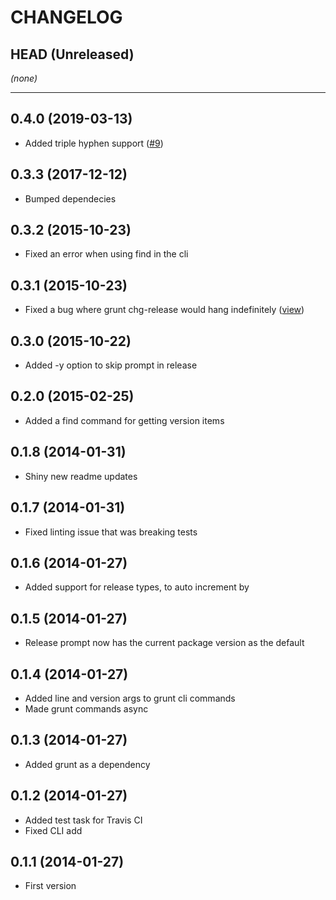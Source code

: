 CHANGELOG
=========

## HEAD (Unreleased)
_(none)_


--------------------

## 0.4.0 (2019-03-13)
* Added triple hyphen support ([#9](https://github.com/heff/chg/pull/9))

## 0.3.3 (2017-12-12)
* Bumped dependecies

## 0.3.2 (2015-10-23)
* Fixed an error when using find in the cli

## 0.3.1 (2015-10-23)
* Fixed a bug where grunt chg-release would hang indefinitely ([view](https://github.com/heff/chg/pull/7))

## 0.3.0 (2015-10-22)
* Added -y option to skip prompt in release

## 0.2.0 (2015-02-25)
* Added a find command for getting version items

## 0.1.8 (2014-01-31)
* Shiny new readme updates

## 0.1.7 (2014-01-31)
* Fixed linting issue that was breaking tests

## 0.1.6 (2014-01-27)
* Added support for release types, to auto increment by

## 0.1.5 (2014-01-27)
* Release prompt now has the current package version as the default

## 0.1.4 (2014-01-27)
* Added line and version args to grunt cli commands
* Made grunt commands async

## 0.1.3 (2014-01-27)
* Added grunt as a dependency

## 0.1.2 (2014-01-27)
* Added test task for Travis CI
* Fixed CLI add

## 0.1.1 (2014-01-27)
* First version
